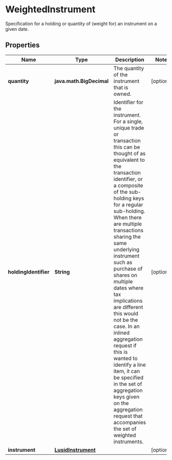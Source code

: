 

# WeightedInstrument

Specification for a holding or quantity of (weight for) an instrument on a given date.

## Properties

| Name | Type | Description | Notes |
|------------ | ------------- | ------------- | -------------|
|**quantity** | **java.math.BigDecimal** | The quantity of the instrument that is owned. |  [optional] |
|**holdingIdentifier** | **String** | Identifier for the instrument.  For a single, unique trade or transaction this can be thought of as equivalent to the transaction identifier, or  a composite of the sub-holding keys for a regular sub-holding. When there are multiple transactions sharing the same underlying instrument  such as purchase of shares on multiple dates where tax implications are different this would not be the case.    In an inlined aggregation request if this is wanted to identify a line item, it can be specified in the set of aggregation keys given on the aggregation  request that accompanies the set of weighted instruments. |  [optional] |
|**instrument** | [**LusidInstrument**](LusidInstrument.md) |  |  [optional] |



